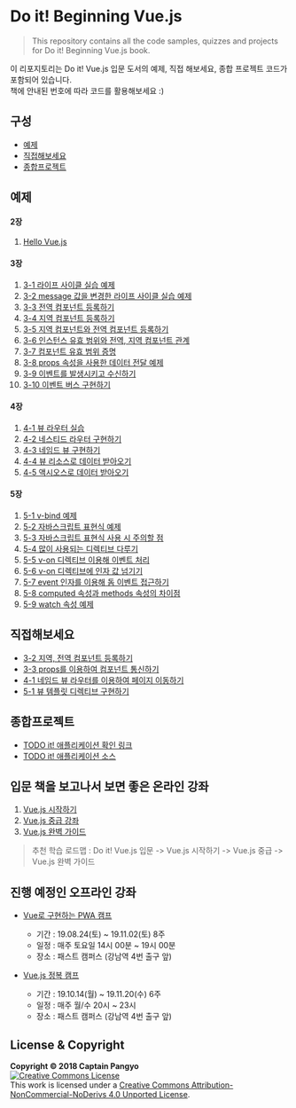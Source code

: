 # Do it! Beginning Vue.js
> This repository contains all the code samples, quizzes and projects for Do it! Beginning Vue.js book.

이 리포지토리는 Do it! Vue.js 입문 도서의 예제, 직접 해보세요, 종합 프로젝트 코드가 포함되어 있습니다.<br>
책에 안내된 번호에 따라 코드를 활용해보세요 :)

## 구성
- [예제](#예제)
- [직접해보세요](#직접해보세요)
- [종합프로젝트](#종합프로젝트)

## 예제
#### 2장
1. [Hello Vue.js](https://github.com/joshua1988/doit-vuejs/blob/master/exam/02/02-1/index.html)

#### 3장
1. [3-1 라이프 사이클 실습 예제](https://github.com/joshua1988/doit-vuejs/blob/master/exam/03/03-1/index.html)
2. [3-2 message 값을 변경한 라이프 사이클 실습 예제](https://github.com/joshua1988/doit-vuejs/blob/master/exam/03/03-2/index.html)
3. [3-3 전역 컴포넌트 등록하기](https://github.com/joshua1988/doit-vuejs/blob/master/exam/03/03-3/index.html)
4. [3-4 지역 컴포넌트 등록하기](https://github.com/joshua1988/doit-vuejs/blob/master/exam/03/03-4/index.html)
5. [3-5 지역 컴포넌트와 전역 컴포넌트 등록하기](https://github.com/joshua1988/doit-vuejs/blob/master/exam/03/03-5/index.html)
6. [3-6 인스턴스 유효 범위와 전역, 지역 컴포넌트 관계](https://github.com/joshua1988/doit-vuejs/blob/master/exam/03/03-6/index.html)
7. [3-7 컴포넌트 유효 범위 증명](https://github.com/joshua1988/doit-vuejs/blob/master/exam/03/03-7/index.html)
8. [3-8 props 속성을 사용한 데이터 전달 예제](https://github.com/joshua1988/doit-vuejs/blob/master/exam/03/03-8/index.html)
9. [3-9 이벤트를 발생시키고 수신하기](https://github.com/joshua1988/doit-vuejs/blob/master/exam/03/03-9/index.html)
10. [3-10 이벤트 버스 구현하기](https://github.com/joshua1988/doit-vuejs/blob/master/exam/03/03-10/index.html)

#### 4장
1. [4-1 뷰 라우터 실습](https://github.com/joshua1988/doit-vuejs/blob/master/exam/04/04-1/index.html)
2. [4-2 네스티드 라우터 구현하기](https://github.com/joshua1988/doit-vuejs/blob/master/exam/04/04-2/index.html)
3. [4-3 네임드 뷰 구현하기](https://github.com/joshua1988/doit-vuejs/blob/master/exam/04/04-3/index.html)
4. [4-4 뷰 리소스로 데이터 받아오기](https://github.com/joshua1988/doit-vuejs/blob/master/exam/04/04-4/index.html)
5. [4-5 액시오스로 데이터 받아오기](https://github.com/joshua1988/doit-vuejs/blob/master/exam/04/04-5/index.html)

#### 5장
1. [5-1 v-bind 예제](https://github.com/joshua1988/doit-vuejs/blob/master/exam/05/05-1/index.html)
2. [5-2 자바스크립트 표현식 예제](https://github.com/joshua1988/doit-vuejs/blob/master/exam/05/05-2/index.html)
3. [5-3 자바스크립트 표현식 사용 시 주의할 점](https://github.com/joshua1988/doit-vuejs/blob/master/exam/05/05-3/index.html)
4. [5-4 많이 사용되는 디렉티브 다루기](https://github.com/joshua1988/doit-vuejs/blob/master/exam/05/05-4/index.html)
5. [5-5 v-on 디렉티브 이용해 이벤트 처리](https://github.com/joshua1988/doit-vuejs/blob/master/exam/05/05-5/index.html)
6. [5-6 v-on 디렉티브에 인자 값 넘기기](https://github.com/joshua1988/doit-vuejs/blob/master/exam/05/05-6/index.html)
7. [5-7 event 인자를 이용해 돔 이벤트 접근하기](https://github.com/joshua1988/doit-vuejs/blob/master/exam/05/05-7/index.html)
8. [5-8 computed 속성과 methods 속성의 차이점](https://github.com/joshua1988/doit-vuejs/blob/master/exam/05/05-8/index.html)
9. [5-9 watch 속성 예제](https://github.com/joshua1988/doit-vuejs/blob/master/exam/05/05-9/index.html)

## 직접해보세요
- [3-2 지역, 전역 컴포넌트 등록하기](https://github.com/joshua1988/doit-vuejs/tree/master/quiz/03-2)
- [3-3 props를 이용하여 컴포넌트 통신하기](https://github.com/joshua1988/doit-vuejs/tree/master/quiz/03-3)
- [4-1 네임드 뷰 라우터를 이용하여 페이지 이동하기](https://github.com/joshua1988/doit-vuejs/tree/master/quiz/04-1)
- [5-1 뷰 템플릿 디렉티브 구현하기](https://github.com/joshua1988/doit-vuejs/tree/master/quiz/05-1)

## 종합프로젝트
- [TODO it! 애플리케이션 확인 링크](https://vuejstodo-aa185.firebaseapp.com/)
- [TODO it! 애플리케이션 소스](https://github.com/joshua1988/doit-vuejs/tree/master/final/vue-todo)

## 입문 책을 보고나서 보면 좋은 온라인 강좌

1. [Vue.js 시작하기](https://www.inflearn.com/course/Age-of-Vuejs/)
2. [Vue.js 중급 강좌](https://www.inflearn.com/course/vue-pwa-vue-js-%EC%A4%91%EA%B8%89/?utm_source=blog&utm_medium=githubio&utm_campaign=captianpangyo&utm_term=banner)
3. [Vue.js 완벽 가이드](https://www.inflearn.com/course/vue-js/?utm_source=blog&utm_medium=githubio&utm_campaign=captianpangyo&utm_term=banner)

> 추천 학습 로드맵 : Do it! Vue.js 입문 -> Vue.js 시작하기 -> Vue.js 중급 -> Vue.js 완벽 가이드

## 진행 예정인 오프라인 강좌

- [Vue로 구현하는 PWA 캠프](https://www.fastcampus.co.kr/dev_camp_wap/)

  - 기간 : 19.08.24(토) ~ 19.11.02(토) 8주
  - 일정 : 매주 토요일 14시 00분 ~ 19시 00분
  - 장소 : 패스트 캠퍼스 (강남역 4번 출구 앞)

- [Vue.js 정복 캠프](https://www.fastcampus.co.kr/dev_camp_vue/)

  - 기간 : 19.10.14(월) ~ 19.11.20(수) 6주
  - 일정 : 매주 월/수 20시 ~ 23시
  - 장소 : 패스트 캠퍼스 (강남역 4번 출구 앞)

## License & Copyright
**Copyright © 2018 Captain Pangyo**
<br><a rel="license" href="http://creativecommons.org/licenses/by-nc-nd/4.0/"><img alt="Creative Commons License" style="border-width:0" src="https://i.creativecommons.org/l/by-nc-nd/4.0/88x31.png" /></a><br>
This work is licensed under a <a rel="license" href="http://creativecommons.org/licenses/by-nc-nd/4.0/">Creative Commons Attribution-NonCommercial-NoDerivs 4.0 Unported License</a>.

